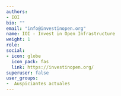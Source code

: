 ```yaml
---
authors:
- IOI
bio: ""
email: "info@investinopen.org"
name: IOI - Invest in Open Infrastructure
weight: 1
role: 
social:
- icon: globe
  icon_pack: fas 
  link: https://investinopen.org/
superuser: false
user_groups:
-  Auspiciantes actuales
---
```


